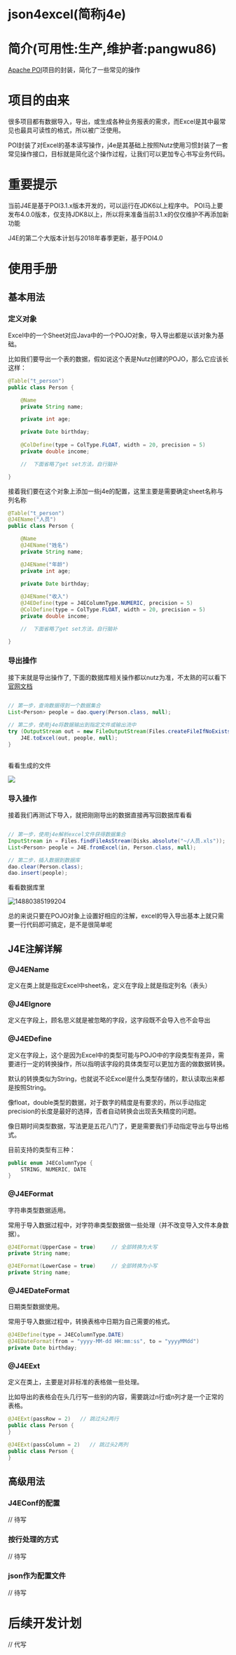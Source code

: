 json4excel(简称j4e)
==================================

简介(可用性:生产,维护者:pangwu86)
==================================

[Apache POI](https://poi.apache.org/)项目的封装，简化了一些常见的操作

# 项目的由来

很多项目都有数据导入，导出，或生成各种业务报表的需求，而Excel是其中最常见也最具可读性的格式，所以被广泛使用。

POI封装了对Excel的基本读写操作，j4e是其基础上按照Nutz使用习惯封装了一套常见操作接口，目标就是简化这个操作过程，让我们可以更加专心书写业务代码。

# 重要提示

当前J4E是基于POI3.1.x版本开发的，可以运行在JDK6以上程序中。
POI马上要发布4.0.0版本，仅支持JDK8以上，所以将来准备当前3.1.x的仅仅维护不再添加新功能

J4E的第二个大版本计划与2018年春季更新，基于POI4.0

# 使用手册

## 基本用法

### 定义对象

Excel中的一个Sheet对应Java中的一个POJO对象，导入导出都是以该对象为基础。

比如我们要导出一个表的数据，假如说这个表是Nutz创建的POJO，那么它应该长这样：

```java
@Table("t_person")
public class Person {

    @Name
    private String name;

    private int age;

    private Date birthday;
    
    @ColDefine(type = ColType.FLOAT, width = 20, precision = 5)
    private double income;

    //  下面省略了get set方法，自行脑补

}

```

接着我们要在这个对象上添加一些j4e的配置，这里主要是需要确定sheet名称与列名称

```java
@Table("t_person")
@J4EName("人员")
public class Person {

    @Name
    @J4EName("姓名")
    private String name;

    @J4EName("年龄")
    private int age;

    private Date birthday;
    
    @J4EName("收入")
    @J4EDefine(type = J4EColumnType.NUMERIC, precision = 5)
    @ColDefine(type = ColType.FLOAT, width = 20, precision = 5)
    private double income;

    //  下面省略了get set方法，自行脑补

}
```

### 导出操作

接下来就是导出操作了, 下面的数据库相关操作都以nutz为准，不太熟的可以看下[官网文档](https://nutzam.com/core/dao/hello.html)

```java

// 第一步，查询数据得到一个数据集合
List<Person> people = dao.query(Person.class, null);  
 
// 第二步，使用j4e将数据输出到指定文件或输出流中
try (OutputStream out = new FileOutputStream(Files.createFileIfNoExists2("~/人员.xls"))) {
    J4E.toExcel(out, people, null);  
}
   
```
看看生成的文件

![](media/14880389482305.jpg)


### 导入操作

接着我们再测试下导入，就把刚刚导出的数据直接再写回数据库看看

```java

// 第一步，使用j4e解析excel文件获得数据集合
InputStream in = Files.findFileAsStream(Disks.absolute("~/人员.xls"));
List<Person> people = J4E.fromExcel(in, Person.class, null);

// 第二步，插入数据到数据库
dao.clear(Person.class); 
dao.insert(people);

```
看看数据库里

![14880385199204](media/14880385199204.jpg)



总的来说只要在POJO对象上设置好相应的注解，excel的导入导出基本上就只需要一行代码即可搞定，是不是很简单呢


## J4E注解详解

### @J4EName

定义在类上就是指定Excel中sheet名，定义在字段上就是指定列名（表头）

### @J4EIgnore

定义在字段上，顾名思义就是被忽略的字段，这字段既不会导入也不会导出

### @J4EDefine

定义在字段上，这个是因为Excel中的类型可能与POJO中的字段类型有差异，需要进行一定的转换操作，所以指明该字段的具体类型可以更加方面的做数据转换。

默认的转换类似为String，也就说不论Excel是什么类型存储的，默认读取出来都是按照String。

像float，double类型的数据，对于数字的精度是有要求的，所以手动指定precision的长度是最好的选择，否者自动转换会出现丢失精度的问题。

像日期时间类型数据，写法更是五花八门了，更是需要我们手动指定导出与导出格式。

目前支持的类型有三种：

```java
public enum J4EColumnType {
    STRING, NUMERIC, DATE
}
```

### @J4EFormat

字符串类型数据适用。

常用于导入数据过程中，对字符串类型数据做一些处理（并不改变导入文件本身数据）。

```java
@J4EFormat(UpperCase = true)     // 全部转换为大写
private String name;
```

```java
@J4EFormat(LowerCase = true)     // 全部转换为小写
private String name;
```

### @J4EDateFormat

日期类型数据使用。

常用于导入数据过程中，转换表格中日期为自己需要的格式。

```java
@J4EDefine(type = J4EColumnType.DATE)
@J4EDateFormat(from = "yyyy-MM-dd HH:mm:ss", to = "yyyyMMdd")
private Date birthday;
```


### @J4EExt

定义在类上，主要是对非标准的表格做一些处理。

比如导出的表格会在头几行写一些别的内容，需要跳过n行或n列才是一个正常的表格。

```java
@J4EExt(passRow = 2)   // 跳过头2两行
public class Person { 
}
```

```java
@J4EExt(passColumn = 2)   // 跳过头2两列
public class Person { 
}
```

## 高级用法

### J4EConf的配置

// 待写

### 按行处理的方式

// 待写

### json作为配置文件

// 待写

# 后续开发计划

// 代写


